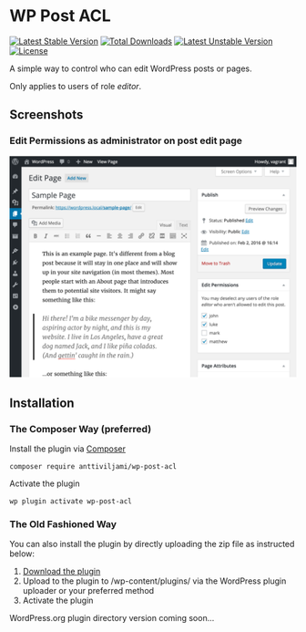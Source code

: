 # WP Post ACL
[![Latest Stable Version](https://poser.pugx.org/anttiviljami/wp-post-acl/v/stable)](https://packagist.org/packages/anttiviljami/wp-post-acl) [![Total Downloads](https://poser.pugx.org/anttiviljami/wp-post-acl/downloads)](https://packagist.org/packages/anttiviljami/wp-post-acl) [![Latest Unstable Version](https://poser.pugx.org/anttiviljami/wp-post-acl/v/unstable)](https://packagist.org/packages/anttiviljami/wp-post-acl) [![License](https://poser.pugx.org/anttiviljami/wp-post-acl/license)](https://packagist.org/packages/anttiviljami/wp-post-acl)

A simple way to control who can edit WordPress posts or pages.

Only applies to users of role *editor*.

## Screenshots

### Edit Permissions as administrator on post edit page
![Edit permissions](/assets/screenshot-1.png)

## Installation

### The Composer Way (preferred)

Install the plugin via [Composer](https://getcomposer.org/)
```
composer require anttiviljami/wp-post-acl
```

Activate the plugin
```
wp plugin activate wp-post-acl
```

### The Old Fashioned Way

You can also install the plugin by directly uploading the zip file as instructed below:

1. [Download the plugin](https://github.com/anttiviljami/wp-post-acl/archive/master.zip)
2. Upload to the plugin to /wp-content/plugins/ via the WordPress plugin uploader or your preferred method
3. Activate the plugin

WordPress.org plugin directory version coming soon...

